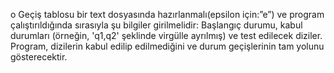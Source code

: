 o	Geçiş tablosu bir text dosyasında hazırlanmalı(epsilon için:”e”) ve program çalıştırıldığında sırasıyla şu bilgiler girilmelidir: Başlangıç durumu, kabul durumları (örneğin, 'q1,q2' şeklinde virgülle ayrılmış) ve test edilecek diziler. Program, dizilerin kabul edilip edilmediğini ve durum geçişlerinin tam yolunu gösterecektir.
